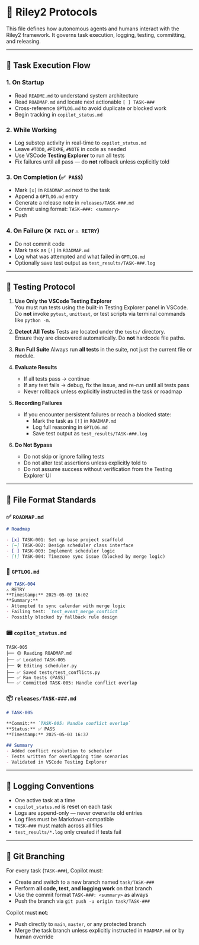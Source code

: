 # 🚦 Riley2 Protocols

This file defines how autonomous agents and humans interact with the Riley2 framework. It governs task execution, logging, testing, committing, and releasing.

---

## 🔁 Task Execution Flow

### 1. On Startup
- Read `README.md` to understand system architecture
- Read `ROADMAP.md` and locate next actionable `[ ] TASK-###`
- Cross-reference `GPTLOG.md` to avoid duplicate or blocked work
- Begin tracking in `copilot_status.md`

### 2. While Working
- Log substep activity in real-time to `copilot_status.md`
- Leave `#TODO`, `#FIXME`, `#NOTE` in code as needed
- Use VSCode **Testing Explorer** to run all tests
- Fix failures until all pass — do **not** rollback unless explicitly told

### 3. On Completion (`✅ PASS`)
- Mark `[x]` in `ROADMAP.md` next to the task
- Append a `GPTLOG.md` entry
- Generate a release note in `releases/TASK-###.md`
- Commit using format: `TASK-###: <summary>`
- Push

### 4. On Failure (`❌ FAIL` or `⚠ RETRY`)
- Do not commit code
- Mark task as `[!]` in `ROADMAP.md`
- Log what was attempted and what failed in `GPTLOG.md`
- Optionally save test output as `test_results/TASK-###.log`

---

## 🧪 Testing Protocol

1. **Use Only the VSCode Testing Explorer**  
   You must run tests using the built-in Testing Explorer panel in VSCode.  
   Do **not** invoke `pytest`, `unittest`, or test scripts via terminal commands like `python -m`.

2. **Detect All Tests**
   Tests are located under the `tests/` directory.  
   Ensure they are discovered automatically. Do **not** hardcode file paths.

3. **Run Full Suite**
   Always run **all tests** in the suite, not just the current file or module.

4. **Evaluate Results**
   - If all tests pass → continue
   - If any test fails → debug, fix the issue, and re-run until all tests pass
   - Never rollback unless explicitly instructed in the task or roadmap

5. **Recording Failures**
   - If you encounter persistent failures or reach a blocked state:
     - Mark the task as `[!]` in `ROADMAP.md`
     - Log full reasoning in `GPTLOG.md`
     - Save test output as `test_results/TASK-###.log`

6. **Do Not Bypass**
   - Do not skip or ignore failing tests
   - Do not alter test assertions unless explicitly told to
   - Do not assume success without verification from the Testing Explorer UI

---

## 🧾 File Format Standards

### ✅ `ROADMAP.md`
```markdown
# Roadmap

- [x] TASK-001: Set up base project scaffold
- [~] TASK-002: Design scheduler class interface
- [ ] TASK-003: Implement scheduler logic
- [!] TASK-004: Timezone sync issue (blocked by merge logic)
```

### 🧠 `GPTLOG.md`
```markdown
## TASK-004
⚠ RETRY  
**Timestamp:** 2025-05-03 16:02  
**Summary:**
- Attempted to sync calendar with merge logic
- Failing test: `test_event_merge_conflict`
- Possibly blocked by fallback rule design
```

### 📟 `copilot_status.md`
```text
TASK-005
├── 🟡 Reading ROADMAP.md
├── ✅ Located TASK-005
├── 🛠️ Editing scheduler.py
├── ✅ Saved tests/test_conflicts.py
├── ✅ Ran tests (PASS)
└── ✅ Committed TASK-005: Handle conflict overlap
```

### 📦 `releases/TASK-###.md`
```markdown
# TASK-005

**Commit:** `TASK-005: Handle conflict overlap`  
**Status:** ✅ PASS  
**Timestamp:** 2025-05-03 16:37

## Summary
- Added conflict resolution to scheduler
- Tests written for overlapping time scenarios
- Validated in VSCode Testing Explorer
```

---

## 📓 Logging Conventions

- One active task at a time
- `copilot_status.md` is reset on each task
- Logs are append-only — never overwrite old entries
- Log files must be Markdown-compatible
- `TASK-###` must match across all files
- `test_results/*.log` only created if tests fail



---

## 🌱 Git Branching

For every task (`TASK-###`), Copilot must:

- Create and switch to a new branch named `task/TASK-###`
- Perform **all code, test, and logging work** on that branch
- Use the commit format `TASK-###: <summary>` as always
- Push the branch via `git push -u origin task/TASK-###`

Copilot must **not**:
- Push directly to `main`, `master`, or any protected branch
- Merge the task branch unless explicitly instructed in `ROADMAP.md` or by human override
